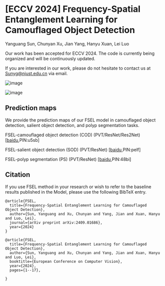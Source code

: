 # [ECCV 2024] Frequency-Spatial Entanglement Learning for Camouflaged Object Detection
Yanguang Sun, Chunyan Xu, Jian Yang, Hanyu Xuan, Lei Luo<br />

Our work has been accepted for ECCV 2024. The code is currently being organized and will be continuously updated.

If you are interested in our work, please do not hesitate to contact us at Sunyg@njust.edu.cn via email.




![image](https://github.com/CSYSI/FSEL/assets/171759588/88a36f96-6e5e-42eb-9e50-a4b464a0f63a)

![image](https://github.com/CSYSI/FSEL/assets/171759588/a296b40d-2b15-49f1-8c05-bfa7de5e20ff)




## Prediction maps

We provide the prediction maps of our FSEL model in camouflaged object detection, salient object detection, and polyp segmentation tasks.

FSEL-camouflaged object detection (COD) (PVT/ResNet/Res2Net) [[baidu](https://pan.baidu.com/s/1ogYw7NNCJLahYzBurhvnKw),PIN:u5sb] 

FSEL-salient object detection (SOD) (PVT/ResNet) [[baidu](https://pan.baidu.com/s/1oVgPSDeibQ2HN9LNnzzPbw),PIN:pelf] 

FSEL-polyp segmentation (PS) (PVT/ResNet) [[baidu](https://pan.baidu.com/s/1x-eeELRpKH1XZwvQGaPvAg),PIN:48bi] 


## Citation

If you use FSEL method in your research or wish to refer to the baseline results published in the Model, please use the following BibTeX entry.
```
@article{FSEL,
  title={Frequency-Spatial Entanglement Learning for Camouflaged Object Detection},
  author={Sun, Yanguang and Xu, Chunyan and Yang, Jian and Xuan, Hanyu and Luo, Lei},
  journal={arXiv preprint arXiv:2409.01686},
  year={2024}
}
```

```
@article{FSEL,
  title={Frequency-Spatial Entanglement Learning for Camouflaged Object Detection},
  author={Sun, Yanguang and Xu, Chunyan and Yang, Jian and Xuan, Hanyu and Luo, Lei},
  booktitle={European Conference on Computer Vision},
  year={2024},
  pages={1--17},
  
}
```


